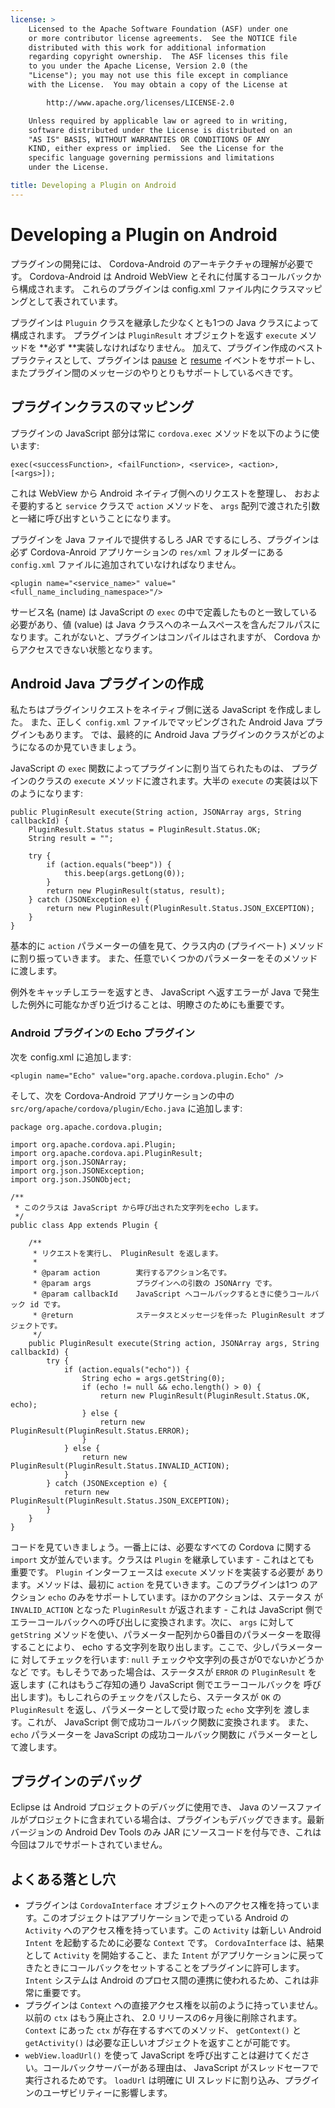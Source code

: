 ```yaml
---
license: >
    Licensed to the Apache Software Foundation (ASF) under one
    or more contributor license agreements.  See the NOTICE file
    distributed with this work for additional information
    regarding copyright ownership.  The ASF licenses this file
    to you under the Apache License, Version 2.0 (the
    "License"); you may not use this file except in compliance
    with the License.  You may obtain a copy of the License at

        http://www.apache.org/licenses/LICENSE-2.0

    Unless required by applicable law or agreed to in writing,
    software distributed under the License is distributed on an
    "AS IS" BASIS, WITHOUT WARRANTIES OR CONDITIONS OF ANY
    KIND, either express or implied.  See the License for the
    specific language governing permissions and limitations
    under the License.

title: Developing a Plugin on Android
---
```


# Developing a Plugin on Android

プラグインの開発には、 Cordova-Android のアーキテクチャの理解が必要です。
Cordova-Android は Android WebView とそれに付属するコールバックから構成されます。
これらのプラグインは config.xml ファイル内にクラスマッピングとして表されています。

プラグインは `Pluguin` クラスを継承した少なくとも1つの Java クラスによって構成されます。
プラグインは `PluginResult` オブジェクトを返す `execute` メソッドを **必ず **実装しなければなりません。
加えて、プラグイン作成のベストプラクティスとして、プラグインは [pause](../../../cordova/events/events.pause.html) と [resume](../../../cordova/events/events.resume.html) イベントをサポートし、またプラグイン間のメッセージのやりとりもサポートしているべきです。

## プラグインクラスのマッピング

プラグインの JavaScript 部分は常に `cordova.exec` メソッドを以下のように使います:

    exec(<successFunction>, <failFunction>, <service>, <action>, [<args>]);

これは WebView から Android ネイティブ側へのリクエストを整理し、
おおよそ要約すると `service` クラスで `action` メソッドを、
`args` 配列で渡された引数と一緒に呼び出すということになります。

プラグインを Java ファイルで提供するしろ JAR でするにしろ、プラグインは必ず Cordova-Anroid アプリケーションの `res/xml` フォルダーにある `config.xml` ファイルに追加されていなければなりません。

    <plugin name="<service_name>" value="<full_name_including_namespace>"/>

サービス名 (name) は JavaScript の `exec` の中で定義したものと一致している必要があり、値 (value) は Java クラスへのネームスペースを含んだフルパスになります。これがないと、プラグインはコンパイルはされますが、
Cordova からアクセスできない状態となります。

## Android Java プラグインの作成

私たちはプラグインリクエストをネイティブ側に送る JavaScript を作成しました。
また、正しく `config.xml` ファイルでマッピングされた Android Java プラグインもあります。
では、最終的に Android Java プラグインのクラスがどのようになるのか見ていきましょう。

JavaScript の `exec` 関数によってプラグインに割り当てられたものは、
プラグインのクラスの `execute` メソッドに渡されます。大半の `execute`
の実装は以下のようになります:

    public PluginResult execute(String action, JSONArray args, String callbackId) {
        PluginResult.Status status = PluginResult.Status.OK;
        String result = "";

        try {
            if (action.equals("beep")) {
                this.beep(args.getLong(0));
            }
            return new PluginResult(status, result);
        } catch (JSONException e) {
            return new PluginResult(PluginResult.Status.JSON_EXCEPTION);
        }
    }

基本的に `action` パラメーターの値を見て、クラス内の
(プライベート) メソッドに割り振っていきます。
また、任意でいくつかのパラメーターをそのメソッドに渡します。

例外をキャッチしエラーを返すとき、 JavaScript へ返すエラーが Java で発生した例外に可能なかぎり近づけることは、明瞭さのためにも重要です。

### Android プラグインの Echo プラグイン

次を config.xml に追加します:

    <plugin name="Echo" value="org.apache.cordova.plugin.Echo" />

そして、次を Cordova-Android アプリケーションの中の
`src/org/apache/cordova/plugin/Echo.java` に追加します:


    package org.apache.cordova.plugin;

    import org.apache.cordova.api.Plugin;
    import org.apache.cordova.api.PluginResult;
    import org.json.JSONArray;
    import org.json.JSONException;
    import org.json.JSONObject;

    /**
     * このクラスは JavaScript から呼び出された文字列をecho します。
     */
    public class App extends Plugin {

        /**
         * リクエストを実行し、 PluginResult を返します。
         *
         * @param action        実行するアクション名です。
         * @param args          プラグインへの引数の JSONArry です。
         * @param callbackId    JavaScript へコールバックするときに使うコールバック id です。
         * @return              ステータスとメッセージを伴った PluginResult オブジェクトです。
         */
        public PluginResult execute(String action, JSONArray args, String callbackId) {
            try {
                if (action.equals("echo")) {
                    String echo = args.getString(0);
                    if (echo != null && echo.length() > 0) {
                        return new PluginResult(PluginResult.Status.OK, echo);
                    } else {
                        return new PluginResult(PluginResult.Status.ERROR);
                    }
                } else {
                    return new PluginResult(PluginResult.Status.INVALID_ACTION);
                }
            } catch (JSONException e) {
                return new PluginResult(PluginResult.Status.JSON_EXCEPTION);
            }
        }
    }

コードを見ていきましょう。一番上には、必要なすべての Cordova に関する
`import` 文が並んでいます。クラスは `Plugin` を継承しています - これはとても
重要です。 `Plugin` インターフェースは `execute` メソッドを実装する必要が
あります。メソッドは、最初に `action` を見ていきます。このプラグインは1つ
のアクション `echo` のみをサポートしています。ほかのアクションは、ステータス
が `INVALID_ACTION` となった `PluginResult` が返されます - これは JavaScript
側でエラーコールバックへの呼び出しに変換されます。次に、 `args` に対して
`getString` メソッドを使い、パラメーター配列から0番目のパラメーターを取得
することにより、 echo する文字列を取り出します。ここで、少しパラメーターに
対してチェックを行います: `null` チェックや文字列の長さが0でないかどうかなど
です。もしそうであった場合は、ステータスが `ERROR` の `PluginResult` を
返します (これはもうご存知の通り JavaScript 側でエラーコールバックを
呼び出します)。もしこれらのチェックをパスしたら、ステータスが `OK` の
`PluginResult` を返し、パラメーターとして受け取った `echo` 文字列を
渡します。これが、 JavaScript 側で成功コールバック関数に変換されます。
また、 `echo` パラメーターを JavaScript の成功コールバック関数に
パラメーターとして渡します。

## プラグインのデバッグ

Eclipse は Android プロジェクトのデバッグに使用でき、 Java のソースファイルがプロジェクトに含まれている場合は、プラグインもデバッグできます。最新バージョンの Android Dev Tools のみ JAR にソースコードを付与でき、これは今回はフルでサポートされていません。

## よくある落とし穴

* プラグインは `CordovaInterface` オブジェクトへのアクセス権を持っています。このオブジェクトはアプリケーションで走っている Android の `Activity` へのアクセス権を持っています。この `Activity` は新しい Android `Intent` を起動するために必要な `Context` です。
`CordovaInterface` は、結果として `Activity` を開始すること、また `Intent` がアプリケーションに戻ってきたときにコールバックをセットすることをプラグインに許可します。
`Intent` システムは Android のプロセス間の連携に使われるため、これは非常に重要です。
* プラグインは `Context` への直接アクセス権を以前のように持っていません。以前の `ctx` はもう廃止され、 2.0 リリースの6ヶ月後に削除されます。 `Context` にあった `ctx` が存在するすべてのメソッド、 `getContext()` と `getActivity()` は必要な正しいオブジェクトを返すことが可能です。
* `webView.loadUrl()` を使って JavaScript を呼び出すことは避けてください。コールバックサーバーがある理由は、 JavaScript がスレッドセーフで実行されるためです。 `loadUrl` は明確に UI スレッドに割り込み、プラグインのユーザビリティーに影響します。
